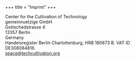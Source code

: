 +++
title = "Imprint"
+++

Center for the Cultivation of Technology\
gemeinnuetzige GmbH\
Gottschedstrasse 4\
13357 Berlin\
Germany\
Handelsregister Berlin Charlottenburg, HRB 180673 B. VAT ID DE308084816.\
space@techcultivation.org
